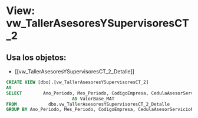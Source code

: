 # View: vw_TallerAsesoresYSupervisoresCT_2

## Usa los objetos:
- [[vw_TallerAsesoresYSupervisoresCT_2_Detalle]]

```sql
CREATE VIEW [dbo].[vw_TallerAsesoresYSupervisoresCT_2]
AS
SELECT        Ano_Periodo, Mes_Periodo, CodigoEmpresa, CedulaAsesorServicioResponsable, MAX(ValorVariable) AS ValorVariable, SUM(ValorNeto_MAT) AS ValorNeto_MAT, SUM(ValorNeto_MAT) / MAX(ValorVariable) 
                         AS ValorBase_MAT
FROM            dbo.vw_TallerAsesoresYSupervisoresCT_2_Detalle
GROUP BY Ano_Periodo, Mes_Periodo, CodigoEmpresa, CedulaAsesorServicioResponsable


```
